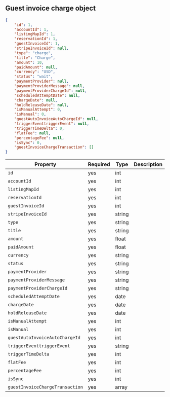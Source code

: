 ## Guest invoice charge object

```json
{
	"id": 1,
	"accountId": 1,
	"listingMapId": 1,
	"reservationId": 1,
	"guestInvoiceId": 1,
	"stripeInvoiceId": null,
	"type": "charge",
	"title": "Charge",
	"amount": 10,
	"paidAmount": null,
	"currency": "USD",
	"status": "wait",
	"paymentProvider": null,
	"paymentProviderMessage": null,
	"paymentProviderChargeId": null,
	"scheduledAttemptDate": null,
	"chargeDate": null,
	"holdReleaseDate": null,
	"isManualAttempt": 0,
	"isManual": 0,
	"guestAutoInvoiceAutoChargeId": null,
	"triggerEventtriggerEvent": null,
	"triggerTimeDelta": 0,
	"flatFee": null,
	"percentageFee": null,
	"isSync": 0,
	"guestInvoiceChargeTransaction": []
}
```

Property | Required | Type | Description
-------- | -------- | ---- | ----------- 
`id` | yes | int |
`accountId` | yes | int |
`listingMapId` | yes | int |
`reservationId` | yes | int |
`guestInvoiceId` | yes | int |
`stripeInvoiceId` | yes | string |
`type` | yes | string |
`title` | yes | string |
`amount` | yes | float |
`paidAmount` | yes | float |
`currency` | yes | string |
`status` | yes | string |
`paymentProvider` | yes | string |
`paymentProviderMessage` | yes | string |
`paymentProviderChargeId` | yes | string |
`scheduledAttemptDate` | yes | date |
`chargeDate` | yes | date |
`holdReleaseDate` | yes | date |
`isManualAttempt` | yes | int |
`isManual` | yes | int |
`guestAutoInvoiceAutoChargeId` | yes | int |
`triggerEventtriggerEvent` | yes | string |
`triggerTimeDelta` | yes | int |
`flatFee` | yes | int |
`percentageFee` | yes | int |
`isSync` | yes | int |
`guestInvoiceChargeTransaction` | yes | array |
